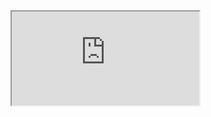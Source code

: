 <!DOCTYPE HTML>
<html>

<head>
</head>

<body>

<iframe src="https://dnzengou.github.io/my-online-resume">
</iframe>


</body>

</html>
